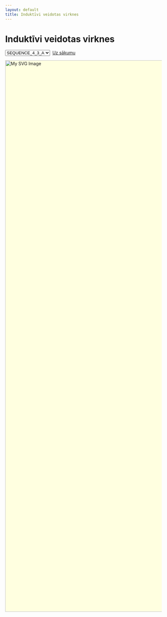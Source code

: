 ```yaml
---
layout: default
title: Induktīvi veidotas virknes
---
```

# Induktīvi veidotas virknes

<select id="selectSvg" onchange="changeImage('/perfect_inductive/')">
<option value="SEQUENCE_4_3_A.svg;576;576">SEQUENCE_4_3_A</option>
<option value="SEQUENCE_4_3_B.svg;936;936">SEQUENCE_4_3_B</option>
<option value="SEQUENCE_4_1_A.svg;936;936">SEQUENCE_4_1_A</option>
<option value="SEQUENCE_8_7_A.svg;1152;576">SEQUENCE_8_7_A</option>
<option value="SEQUENCE_8_7_B.svg;1152;1584">SEQUENCE_8_7_B</option>
<option value="SEQUENCE_8_7_C.svg;1152;1584">SEQUENCE_8_7_C</option>
<option value="SEQUENCE_8_7_D.svg;1440;1584">SEQUENCE_8_7_D</option>
<option value="SEQUENCE_8_5_A.svg;1008;576">SEQUENCE_8_5_A</option>
<option value="SEQUENCE_8_5_B.svg;1584;2160">SEQUENCE_8_5_B</option>
<option value="SEQUENCE_8_3_A.svg;1296;1152">SEQUENCE_8_3_A</option>
<option value="SEQUENCE_8_3_B.svg;1152;1152">SEQUENCE_8_3_B</option>
<option value="SEQUENCE_8_3_C.svg;1152;1296">SEQUENCE_8_3_C</option>
<option value="SEQUENCE_8_3_D.svg;1152;1296">SEQUENCE_8_3_D</option>
<option value="SEQUENCE_8_3_E.svg;1152;1296">SEQUENCE_8_3_E</option>
<option value="SEQUENCE_8_1_A.svg;1584;1296">SEQUENCE_8_1_A</option>
<option value="SEQUENCE_8_1_B.svg;1440;1728">SEQUENCE_8_1_B</option>
</select>  <a href="index.html">Uz sākumu</a>
<br/>

<img
  id="svgImage"
  alt="My SVG Image"
  src="{{ '/perfect_inductive/SEQUENCE_4_3_A.svg' | relative_url }}"
  width="1076"
  height="1772"
  style="border:none; background-color:#FFFFE0;"
/>



